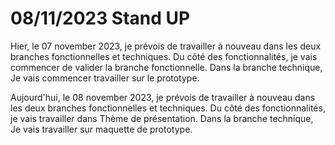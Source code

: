 # 08/11/2023 Stand UP

Hier, le 07 november 2023, je prévois de travailler à nouveau dans les deux branches fonctionnelles et techniques. Du côté des fonctionnalités, je vais commencer de valider la branche fonctionnelle. Dans la branche technique, Je vais commencer travailler sur le prototype.

Aujourd'hui, le 08 november 2023, je prévois de travailler à nouveau dans les deux branches fonctionnelles et techniques. Du côté des fonctionnalités, je vais travailler dans Thème de présentation. Dans la branche technique, Je vais travailler sur maquette de prototype.
